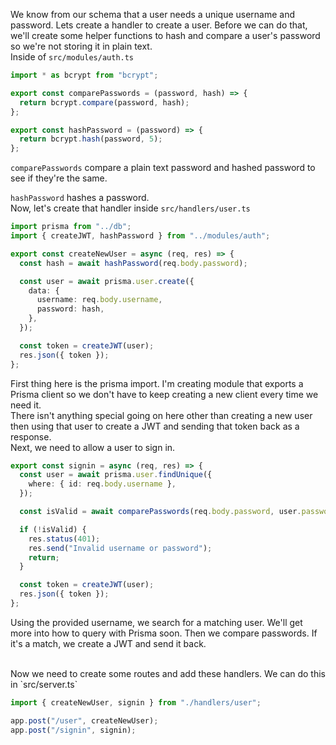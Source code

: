 We know from our schema that a user needs a unique username and password. Lets create a handler to create a user. Before we can do that, we'll create some helper functions to hash and compare a user's password so we're not storing it in plain text.
<br>
Inside of `src/modules/auth.ts`

```ts
import * as bcrypt from "bcrypt";

export const comparePasswords = (password, hash) => {
  return bcrypt.compare(password, hash);
};

export const hashPassword = (password) => {
  return bcrypt.hash(password, 5);
};
```

`comparePasswords` compare a plain text password and hashed password to see if they're the same.
<br>

`hashPassword` hashes a password.
<br>
Now, let's create that handler inside `src/handlers/user.ts`

```ts
import prisma from "../db";
import { createJWT, hashPassword } from "../modules/auth";

export const createNewUser = async (req, res) => {
  const hash = await hashPassword(req.body.password);

  const user = await prisma.user.create({
    data: {
      username: req.body.username,
      password: hash,
    },
  });

  const token = createJWT(user);
  res.json({ token });
};
```

First thing here is the prisma import. I'm creating module that exports a Prisma client so we don't have to keep creating a new client every time we need it.
<br>
There isn't anything special going on here other than creating a new user then using that user to create a JWT and sending that token back as a response.
<br>
Next, we need to allow a user to sign in.

```ts
export const signin = async (req, res) => {
  const user = await prisma.user.findUnique({
    where: { id: req.body.username },
  });

  const isValid = await comparePasswords(req.body.password, user.password);

  if (!isValid) {
    res.status(401);
    res.send("Invalid username or password");
    return;
  }

  const token = createJWT(user);
  res.json({ token });
};
```

Using the provided username, we search for a matching user. We'll get more into how to query with Prisma soon. Then we compare passwords. If it's a match, we create a JWT and send it back.

<br>
Now we need to create some routes and add these handlers. We can do this in `src/server.ts`

```ts
import { createNewUser, signin } from "./handlers/user";

app.post("/user", createNewUser);
app.post("/signin", signin);
```
